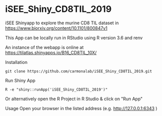 # iSEE_Shiny_CD8TIL_2019

iSEE Shinyapp to explore the murine CD8 TIL dataset in https://www.biorxiv.org/content/10.1101/800847v1

This App can be locally run in RStudio using R version 3.6 and renv

An instance of the webapp is online at https://tilatlas.shinyapps.io/B16_CD8TIL_10X/

Installation 
```
git clone https://github.com/carmonalab/iSEE_Shiny_CD8TIL_2019.git
```

Run Shiny App
```
R -e "shiny::runApp('iSEE_Shiny_CD8TIL_2019')"
```
Or alternatively open the R Project in R Studio & click on "Run App"

Usage
Open your browser in the listed address (e.g. http://127.0.0.1:6343 )
